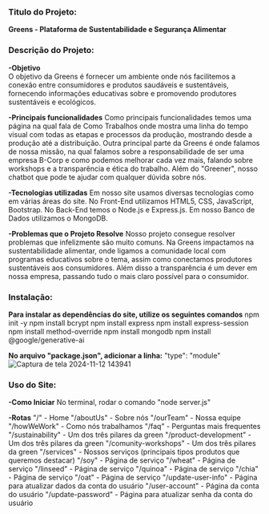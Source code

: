 ### Titulo do Projeto:
**Greens - Plataforma de Sustentabilidade e Segurança Alimentar**

### Descrição do Projeto:
**-Objetivo**    
      O objetivo da Greens é fornecer um ambiente onde nós facilitemos a conexão entre consumidores e produtos saudáveis e sustentáveis, fornecendo informações educativas sobre e promovendo produtores sustentáveis e ecológicos.
  
**-Principais funcionalidades**
      Como principais funcionalidades temos uma página na qual fala de Como Trabalhos onde mostra uma linha do tempo visual com todas as etapas e processos da produção, mostrando desde a produção até a distribuição. Outra principal parte da Greens é onde falamos de nossa missão, na qual falamos sobre a responsabilidade de ser uma empresa B-Corp e como podemos melhorar cada vez mais, falando sobre workshops e a transparência e ética do trabalho. Além do "Greener", nosso chatbot que pode te ajudar com qualquer dúvida sobre nós.
  
**-Tecnologias utilizadas**
      Em nosso site usamos diversas tecnologias como em várias áreas do site.
      No Front-End utilizamos HTML5, CSS, JavaScript, Bootstrap.
      No Back-End temos o Node.js e Express.js.
      Em nosso Banco de Dados utilizamos o MongoDB.
  
**-Problemas que o Projeto Resolve**
      Nosso projeto consegue resolver problemas que infelizmente são muito comuns. Na Greens impactamos na sustentabilidade alimentar, onde ligamos a comunidade local com programas educativos sobre o tema, assim como conectamos produtores sustentáveis aos consumidores. Além disso a transparência é um dever em nossa empresa, passando tudo o mais claro possível para o consumidor.

### Instalação:
**Para instalar as dependências do site, utilize os seguintes comandos**
      npm init -y
      npm install bcrypt
      npm install express
      npm install express-session
      npm install method-override
      npm install mongodb
      npm install @google/generative-ai
    
**No arquivo "package.json", adicionar a linha:**
      "type": "module"
        ![Captura de tela 2024-11-12 143941](https://github.com/user-attachments/assets/cd8f7943-9f45-4252-9476-7e61d7b39eeb)

### Uso do Site:
**-Como Iniciar**
      No terminal, rodar o comando "node server.js" 

**-Rotas**
    "/" - Home
    "/aboutUs" - Sobre nós
    "/ourTeam" - Nossa equipe
    "/howWeWork" - Como nós trabalhamos
    "/faq" - Perguntas mais frequentes
    "/sustainability" - Um dos três pilares da green
    "/product-development" - Um dos três pilares da green
    "/comunity-workshops" - Um dos três pilares da green
    "/services" - Nossos serviços (principais tipos produtos que queremos destacar)
    "/soy" - Página de serviço
    "/wheat" - Página de serviço
    "/linseed" - Página de serviço
    "/quinoa" - Página de serviço
    "/chia" - Página de serviço
    "/oat" - Página de serviço
    "/update-user-info" - Página para atualizar dados da conta do usuário
    "/user-account" - Página da conta do usuário
    "/update-password" - Página para atualizar senha da conta do usuário





    
    
